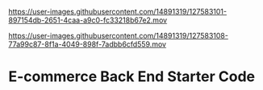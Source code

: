 

https://user-images.githubusercontent.com/14891319/127583101-897154db-2651-4caa-a9c0-fc33218b67e2.mov



https://user-images.githubusercontent.com/14891319/127583108-77a99c87-8f1a-4049-898f-7adbb6cfd559.mov

# E-commerce Back End Starter Code
